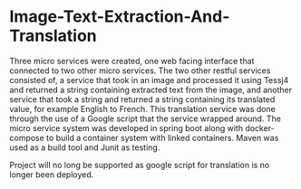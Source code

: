 # Image-Text-Extraction-And-Translation
Three micro services were created, one web facing interface that connected to two other micro services. The two other restful services consisted of, a service that took in an image and processed it using Tessj4 and returned a string containing extracted text from the image, and another service that took a string and returned a string containing its translated value, for example English to French. This translation service was done through the use of a Google script that the service wrapped around. The micro service system was developed in spring boot along with docker-compose to build a container system with linked containers. Maven was used as a build tool and Junit as testing.

Project will no long be supported as google script for translation is no longer been deployed.
